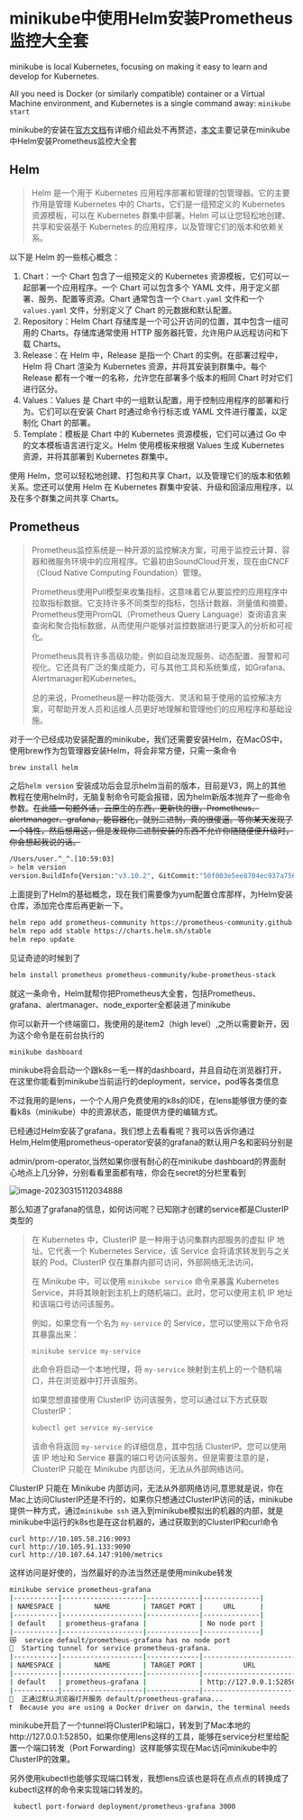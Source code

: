 # minikube中使用Helm安装Prometheus监控大全套
minikube is local Kubernetes, focusing on making it easy to learn and develop for Kubernetes.

All you need is Docker (or similarly compatible) container or a Virtual Machine environment, and Kubernetes is a single command away: `minikube start`

 minikube的安装在[官方文档](https://minikube.sigs.k8s.io/docs/start/)有详细介绍此处不再赘述，[本文](https://k21academy.com/docker-kubernetes/prometheus-grafana-monitoring/)主要记录在minikube中Helm安装Prometheus监控大全套

## Helm

> Helm 是一个用于 Kubernetes 应用程序部署和管理的包管理器。它的主要作用是管理 Kubernetes 中的 Charts，它们是一组预定义的 Kubernetes 资源模板，可以在 Kubernetes 群集中部署。Helm 可以让您轻松地创建、共享和安装基于 Kubernetes 的应用程序，以及管理它们的版本和依赖关系。

以下是 Helm 的一些核心概念：

1. Chart：一个 Chart 包含了一组预定义的 Kubernetes 资源模板，它们可以一起部署一个应用程序。一个 Chart 可以包含多个 YAML 文件，用于定义部署、服务、配置等资源。Chart 通常包含一个 `Chart.yaml` 文件和一个 `values.yaml` 文件，分别定义了 Chart 的元数据和默认配置。
2. Repository：Helm Chart 存储库是一个可公开访问的位置，其中包含一组可用的 Charts。存储库通常使用 HTTP 服务器托管，允许用户从远程访问和下载 Charts。
3. Release：在 Helm 中，Release 是指一个 Chart 的实例。在部署过程中，Helm 将 Chart 渲染为 Kubernetes 资源，并将其安装到群集中。每个 Release 都有一个唯一的名称，允许您在部署多个版本的相同 Chart 时对它们进行区分。
4. Values：Values 是 Chart 中的一组默认配置，用于控制应用程序的部署和行为。它们可以在安装 Chart 时通过命令行标志或 YAML 文件进行覆盖，以定制化 Chart 的部署。
5. Template：模板是 Chart 中的 Kubernetes 资源模板，它们可以通过 Go 中的文本模板语言进行定义。Helm 使用模板来根据 Values 生成 Kubernetes 资源，并将其部署到 Kubernetes 群集中。

使用 Helm，您可以轻松地创建、打包和共享 Chart，以及管理它们的版本和依赖关系。您还可以使用 Helm 在 Kubernetes 群集中安装、升级和回滚应用程序，以及在多个群集之间共享 Charts。

## Prometheus

> Prometheus监控系统是一种开源的监控解决方案，可用于监控云计算、容器和微服务环境中的应用程序。它最初由SoundCloud开发，现在由CNCF（Cloud Native Computing Foundation）管理。
>
> Prometheus使用Pull模型来收集指标，这意味着它从要监控的应用程序中拉取指标数据。它支持许多不同类型的指标，包括计数器、测量值和摘要。Prometheus使用PromQL（Prometheus Query Language）查询语言来查询和聚合指标数据，从而使用户能够对监控数据进行更深入的分析和可视化。
>
> Prometheus具有许多高级功能，例如自动发现服务、动态配置、报警和可视化。它还具有广泛的集成能力，可与其他工具和系统集成，如Grafana、Alertmanager和Kubernetes。
>
> 总的来说，Prometheus是一种功能强大、灵活和易于使用的监控解决方案，可帮助开发人员和运维人员更好地理解和管理他们的应用程序和基础设施。

对于一个已经成功安装配置的minikube，我们还需要安装Helm，在MacOS中，使用brew作为包管理器安装Helm，将会非常方便，只需一条命令

```bash
brew install helm
```

之后`helm version`	安装成功后会显示helm当前的版本，目前是V3，网上的其他教程在使用helm时，无脑复制命令可能会报错，因为helm新版本抛弃了一些命令参数。~~在此插一句题外话，云原生的东西，更新快的很，Prometheus、alertmanager、grafana，能容器化，就别二进制，真的很傻逼。等你某天发现了一个特性，然后想用这，但是发现你二进制安装的东西不允许你随随便便升级时，你会想起我说的话。~~

```bash
/Users/user.^_^.[10:59:03]
> helm version
version.BuildInfo{Version:"v3.10.2", GitCommit:"50f003e5ee8704ec937a756c646870227d7c8b58", GitTreeState:"clean", GoVersion:"go1.19.3"}
```

上面提到了Helm的基础概念，现在我们需要像为yum配置仓库那样，为Helm安装仓库，添加完仓库后再更新一下。

```bash
helm repo add prometheus-community https://prometheus-community.github.io/helm-charts
helm repo add stable https://charts.helm.sh/stable
helm repo update
```

见证奇迹的时候到了

```bash
helm install prometheus prometheus-community/kube-prometheus-stack
```

就这一条命令，Helm就帮你把Prometheus大全套，包括Prometheus、grafana、alertmanager、node_exporter全都装进了minikube

你可以新开一个终端窗口，我使用的是item2（high level）,之所以需要新开，因为这个命令是在前台执行的

```
minikube dashboard
```

minikube将会启动一个跟k8s一毛一样的dashboard，并且自动在浏览器打开，在这里你能看到minikube当前运行的deployment，service，pod等各类信息

不过我用的是lens，一个个人用户免费使用的k8s的IDE，在lens能够很方便的查看k8s（minikube）中的资源状态，能提供方便的编辑方式。

已经通过Helm安装了grafana，我们想上去看看呢？我可以告诉你通过Helm,Helm使用prometheus-operator安装的grafana的默认用户名和密码分别是

admin/prom-operator,当然如果你很有耐心的在minikube dashboard的界面耐心地点上几分钟，分别看看里面都有啥，你会在secret的分栏里看到

![image-20230315112034888](https://s2.loli.net/2023/03/15/zXoRy45Q3Pivbnf.png)

那么知道了grafana的信息，如何访问呢？已知刚才创建的service都是ClusterIP类型的

> 在 Kubernetes 中，ClusterIP 是一种用于访问集群内部服务的虚拟 IP 地址。它代表一个 Kubernetes Service，该 Service 会将请求转发到与之关联的 Pod。ClusterIP 仅在集群内部可访问，外部网络无法访问。
>
> 在 Minikube 中，可以使用 `minikube service` 命令来暴露 Kubernetes Service，并将其映射到主机上的随机端口。此时，您可以使用主机 IP 地址和该端口号访问该服务。
>
> 例如，如果您有一个名为 `my-service` 的 Service，您可以使用以下命令将其暴露出来：
>
> ```bash
> minikube service my-service
> ```
>
> 此命令将启动一个本地代理，将 `my-service` 映射到主机上的一个随机端口，并在浏览器中打开该服务。
>
> 如果您想直接使用 ClusterIP 访问该服务，您可以通过以下方式获取 ClusterIP：
>
> ```bash
> kubectl get service my-service
> ```
>
> 该命令将返回 `my-service` 的详细信息，其中包括 ClusterIP。您可以使用该 IP 地址和 Service 暴露的端口号访问该服务。但是需要注意的是，ClusterIP 只能在 Minikube 内部访问，无法从外部网络访问。

ClusterIP 只能在 Minikube 内部访问，无法从外部网络访问,意思就是说，你在Mac上访问ClusterIP还是不行的，如果你只想通过ClusterIP访问的话，minikube提供一种方式，通过`minikube ssh`  进入到minikube模拟出的机器的内部，就是minikube中运行的k8s也是在这台机器的，通过获取到的ClusterIP和curl命令

```
curl http://10.105.58.216:9093
curl http://10.105.91.133:9090
curl http://10.107.64.147:9100/metrics
```

这样访问是好使的，当然最好的办法当然还是使用minikube转发

```bash
minikube service prometheus-grafana
|-----------|--------------------|-------------|--------------|
| NAMESPACE |        NAME        | TARGET PORT |     URL      |
|-----------|--------------------|-------------|--------------|
| default   | prometheus-grafana |             | No node port |
|-----------|--------------------|-------------|--------------|
😿  service default/prometheus-grafana has no node port
🏃  Starting tunnel for service prometheus-grafana.
|-----------|--------------------|-------------|------------------------|
| NAMESPACE |        NAME        | TARGET PORT |          URL           |
|-----------|--------------------|-------------|------------------------|
| default   | prometheus-grafana |             | http://127.0.0.1:52850 |
|-----------|--------------------|-------------|------------------------|
🎉  正通过默认浏览器打开服务 default/prometheus-grafana...
❗  Because you are using a Docker driver on darwin, the terminal needs to be open to run it.
```

minikube开启了一个tunnel将ClusterIP和端口，转发到了Mac本地的http://127.0.0.1:52850，如果你使用lens这样的工具，能够在service分栏里给配置一个端口转发（Port Forwarding）这样能够实现在Mac访问minikube中的ClusterIP的效果。

另外使用kubectl也能够实现端口转发，我想lens应该也是将在点点点的转换成了kubectl这样的命令来实现端口转发的。

```
 kubectl port-forward deployment/prometheus-grafana 3000
```